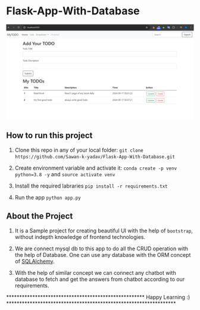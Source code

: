# Flask-App-With-Database

![alt text](Flask_App_UI.png?raw=true "First screen")

## How to run this project
1. Clone this repo in any of your local folder:
``` git clone https://github.com/Sawan-k-yadav/Flask-App-With-Database.git ```

2. Create environment variable and activate it:
``` conda create -p venv python=3.8 -y ``` and
``` source activate venv ```

3. Install the required labraries
``` pip install -r requirements.txt ```

4. Run the app
``` python app.py ```

## About the Project

1. It is a Sample project for creating beautiful UI with the help of ```bootstrap```, without indepth knowledge of frontend technologies.

2. We are connect mysql db to this app to do all the CRUD operation with the help of Database. One can use any database with the ORM concept of [SQLAlchemy](https://flask-sqlalchemy.palletsprojects.com/en/3.1.x/config/#configuration-keys).

3. With the help of similar concept we can connect any chatbot with database to fetch and get the answers from chatbot according to our requirements.



 *****************************************************  Happy Learning :)    *****************************************************************